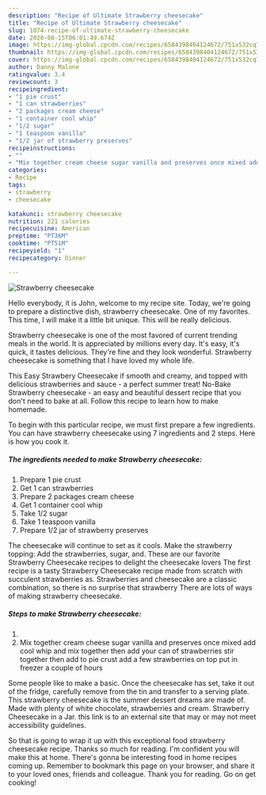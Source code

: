 ```yaml
---
description: "Recipe of Ultimate Strawberry cheesecake"
title: "Recipe of Ultimate Strawberry cheesecake"
slug: 1074-recipe-of-ultimate-strawberry-cheesecake
date: 2020-08-15T06:01:49.674Z
image: https://img-global.cpcdn.com/recipes/6584398404124672/751x532cq70/strawberry-cheesecake-recipe-main-photo.jpg
thumbnail: https://img-global.cpcdn.com/recipes/6584398404124672/751x532cq70/strawberry-cheesecake-recipe-main-photo.jpg
cover: https://img-global.cpcdn.com/recipes/6584398404124672/751x532cq70/strawberry-cheesecake-recipe-main-photo.jpg
author: Danny Malone
ratingvalue: 3.4
reviewcount: 3
recipeingredient:
- "1 pie crust"
- "1 can strawberries"
- "2 packages cream cheese"
- "1 container cool whip"
- "1/2 sugar"
- "1 teaspoon vanilla"
- "1/2 jar of strawberry preserves"
recipeinstructions:
- ""
- "Mix together cream cheese sugar vanilla and preserves once mixed add cool whip and mix together then add your can of strawberries stir together then add to pie crust add a few strawberries on top put in freezer a couple of hours"
categories:
- Recipe
tags:
- strawberry
- cheesecake

katakunci: strawberry cheesecake 
nutrition: 221 calories
recipecuisine: American
preptime: "PT36M"
cooktime: "PT51M"
recipeyield: "1"
recipecategory: Dinner

---
```



![Strawberry cheesecake](https://img-global.cpcdn.com/recipes/6584398404124672/751x532cq70/strawberry-cheesecake-recipe-main-photo.jpg)

Hello everybody, it is John, welcome to my recipe site. Today, we're going to prepare a distinctive dish, strawberry cheesecake. One of my favorites. This time, I will make it a little bit unique. This will be really delicious.

Strawberry cheesecake is one of the most favored of current trending meals in the world. It is appreciated by millions every day. It's easy, it's quick, it tastes delicious. They're fine and they look wonderful. Strawberry cheesecake is something that I have loved my whole life.

This Easy Strawbery Cheesecake if smooth and creamy, and topped with delicious strawberries and sauce - a perfect summer treat! No-Bake Strawberry cheesecake - an easy and beautiful dessert recipe that you don&#39;t need to bake at all. Follow this recipe to learn how to make homemade.


To begin with this particular recipe, we must first prepare a few ingredients. You can have strawberry cheesecake using 7 ingredients and 2 steps. Here is how you cook it.

<!--inarticleads1-->

##### The ingredients needed to make Strawberry cheesecake:

1. Prepare 1 pie crust
1. Get 1 can strawberries
1. Prepare 2 packages cream cheese
1. Get 1 container cool whip
1. Take 1/2 sugar
1. Take 1 teaspoon vanilla
1. Prepare 1/2 jar of strawberry preserves


The cheesecake will continue to set as it cools. Make the strawberry topping: Add the strawberries, sugar, and. These are our favorite Strawberry Cheesecake recipes to delight the cheesecake lovers The first recipe is a tasty Strawberry Cheesecake recipe made from scratch with succulent strawberries as. Strawberries and cheesecake are a classic combination, so there is no surprise that strawberry There are lots of ways of making strawberry cheesecake. 

<!--inarticleads2-->

##### Steps to make Strawberry cheesecake:

1. 
1. Mix together cream cheese sugar vanilla and preserves once mixed add cool whip and mix together then add your can of strawberries stir together then add to pie crust add a few strawberries on top put in freezer a couple of hours


Some people like to make a basic. Once the cheesecake has set, take it out of the fridge, carefully remove from the tin and transfer to a serving plate. This strawberry cheesecake is the summer dessert dreams are made of. Made with plenty of white chocolate, strawberries and cream. Strawberry Cheesecake in a Jar. this link is to an external site that may or may not meet accessibility guidelines. 

So that is going to wrap it up with this exceptional food strawberry cheesecake recipe. Thanks so much for reading. I'm confident you will make this at home. There's gonna be interesting food in home recipes coming up. Remember to bookmark this page on your browser, and share it to your loved ones, friends and colleague. Thank you for reading. Go on get cooking!
